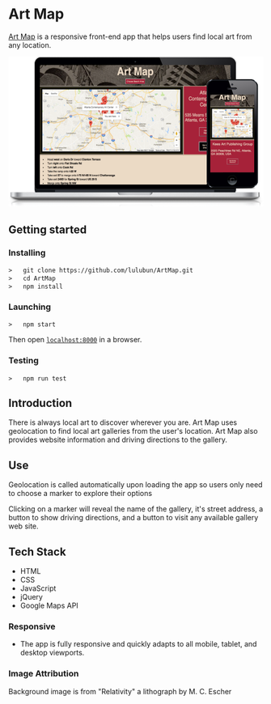<h1>Art Map</h1>
<p><a href="https://lulubun.github.io/ArtMap/">Art Map</a> is a responsive front-end app that helps users find local art from any location.</p>
<img src="responsiveArt2.png">

## Getting started
### Installing
```
>   git clone https://github.com/lulubun/ArtMap.git
>   cd ArtMap
>   npm install
```
### Launching
```
>   npm start
```
Then open [`localhost:8000`](http://localhost:8000) in a browser.
### Testing
```
>   npm run test
```

<h2>Introduction</h2>
<p>There is always local art to discover wherever you are. Art Map uses geolocation to find local art galleries from the user's location. Art Map also provides website information and driving directions to the gallery.</p>

<h2>Use</h2>
<p>Geolocation is called automatically upon loading the app so users only need to choose a marker to explore their options</p>
<p>Clicking on a marker will reveal the name of the gallery, it's street address, a button to show driving directions, and a button to visit any available gallery web site.</p>

<h2>Tech Stack</h2>
<ul>
  <li>HTML</li>
  <li>CSS</li>
  <li>JavaScript</li>
  <li>jQuery</li>
  <li>Google Maps API</li>
</ul>

<h3>Responsive</h3>
<ul>
  <li>The app is fully responsive and quickly adapts to all mobile, tablet, and desktop viewports.</li>
</ul>

<h3>Image Attribution</h3>
<p>Background image is from "Relativity" a lithograph by M. C. Escher</p>
